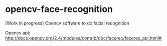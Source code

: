 # opencv-face-recognition
[Work in progress] Opencv software to do facial recognition 



Opencv api:
http://docs.opencv.org/2.4/modules/contrib/doc/facerec/facerec_api.html#
